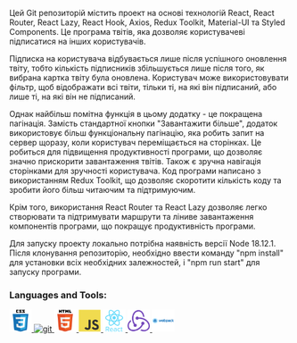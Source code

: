 Цей Git репозиторій містить проект на основі технологій React, React Router,
React Lazy, React Hook, Axios, Redux Toolkit, Material-UI та Styled Components.
Це програма твітів, яка дозволяє користувачеві підписатися на інших користувачів.

Підписка на користувача відбувається лише після успішного оновлення твіту, тобто
кількість підписників збільшується лише після того, як вибрана картка твіту була оновлена.
Користувач може використовувати фільтр, щоб відображати всі твіти,
тільки ті, на які він підписаний, або лише ті, на які він не підписаний.

Однак найбільш помітна функція в цьому додатку - це покращена пагінація. Замість
стандартної кнопки "Завантажити більше", додаток використовує більш
функціональну пагінацію, яка робить запит на сервер щоразу, коли користувач
переміщається на сторінках. Це робиться для підвищення продуктивності програми,
що дозволяє значно прискорити завантаження твітів. Також є зручна навігація
сторінками для зручності користувача. Код програми написано з використанням
Redux Toolkit, що дозволяє скоротити кількість коду та зробити його більш
читаючим та підтримуючим.

Крім того, використання React Router та React Lazy дозволяє легко створювати та
підтримувати маршрути та ліниве завантаження компонентів програми, що покращує
продуктивність програми.

Для запуску проекту локально потрібна наявність версії Node 18.12.1. Після
клонування репозиторію, необхідно ввести команду "npm install" для установки
всіх необхідних залежностей, і "npm run start" для запуску програми.

<p align="left">
</p>

<h3 align="left">Languages and Tools:</h3>
<p align="left"> <a href="https://www.w3schools.com/css/" target="_blank" rel="noreferrer"> <img src="https://raw.githubusercontent.com/devicons/devicon/master/icons/css3/css3-original-wordmark.svg" alt="css3" width="40" height="40"/> </a> <a href="https://git-scm.com/" target="_blank" rel="noreferrer"> <img src="https://www.vectorlogo.zone/logos/git-scm/git-scm-icon.svg" alt="git" width="40" height="40"/> </a> <a href="https://www.w3.org/html/" target="_blank" rel="noreferrer"> <img src="https://raw.githubusercontent.com/devicons/devicon/master/icons/html5/html5-original-wordmark.svg" alt="html5" width="40" height="40"/> </a> <a href="https://developer.mozilla.org/en-US/docs/Web/JavaScript" target="_blank" rel="noreferrer"> <img src="https://raw.githubusercontent.com/devicons/devicon/master/icons/javascript/javascript-original.svg" alt="javascript" width="40" height="40"/> </a> <a href="https://reactjs.org/" target="_blank" rel="noreferrer"> <img src="https://raw.githubusercontent.com/devicons/devicon/master/icons/react/react-original-wordmark.svg" alt="react" width="40" height="40"/> </a> <a href="https://redux.js.org" target="_blank" rel="noreferrer"> <img src="https://raw.githubusercontent.com/devicons/devicon/master/icons/redux/redux-original.svg" alt="redux" width="40" height="40"/> </a> <a href="https://webpack.js.org" target="_blank" rel="noreferrer"> <img src="https://raw.githubusercontent.com/devicons/devicon/d00d0969292a6569d45b06d3f350f463a0107b0d/icons/webpack/webpack-original-wordmark.svg" alt="webpack" width="40" height="40"/> </a> </p>
